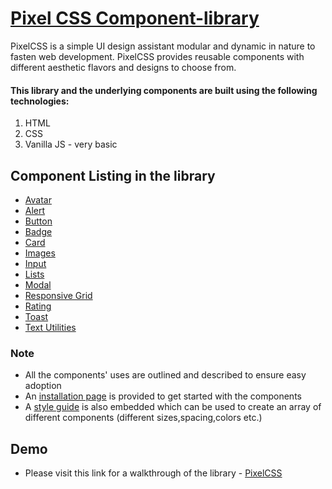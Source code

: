 # [Pixel CSS Component-library](https://pixelcss.netlify.app/)

PixelCSS is a simple UI design assistant modular and dynamic in nature to fasten web development.
PixelCSS provides reusable components with different aesthetic flavors and designs to choose from.

#### This library and the underlying components are built using the following technologies:

1. HTML
2. CSS
3. Vanilla JS - very basic

## Component Listing in the library
- [Avatar](https://pixelcss.netlify.app/pages/avatar%20page/avatar.html)
- [Alert](https://pixelcss.netlify.app/pages/alert%20page/alert.html)
- [Button](https://pixelcss.netlify.app/pages/button%20page/button.html)
- [Badge](https://pixelcss.netlify.app/pages/badge%20page/badge.html)
- [Card](https://pixelcss.netlify.app/pages/card%20page/card)
- [Images](https://pixelcss.netlify.app/pages/images%20page/images.html)
- [Input](https://pixelcss.netlify.app/pages/input%20page/input)
- [Lists](https://pixelcss.netlify.app/pages/lists%20page/lists)
- [Modal](https://pixelcss.netlify.app/pages/modal%20page/modal)
- [Responsive Grid](https://pixelcss.netlify.app/pages/grid%20page/grid.html)
- [Rating](https://pixelcss.netlify.app/pages/rating%20page/rating)
- [Toast](https://pixelcss.netlify.app/pages/toast%20page/toast)
- [Text Utilities](https://pixelcss.netlify.app/pages/text%20utility%20page/textutils)

### Note
- All the components' uses are outlined and described to ensure easy adoption
- An [installation page](https://pixelcss.netlify.app/pages/installation%20page/install.html) is provided to get started with the components
- A [style guide](https://pixelcss.netlify.app/style_guide.css) is also embedded which can be used to create an array of different components (different sizes,spacing,colors etc.)

## Demo
- Please visit this link for a walkthrough of the library - [PixelCSS](https://drive.google.com/file/d/1U_dfBxKO4-GEkTP4-GwvFjyqQeJCqK44/view?usp=sharing)




